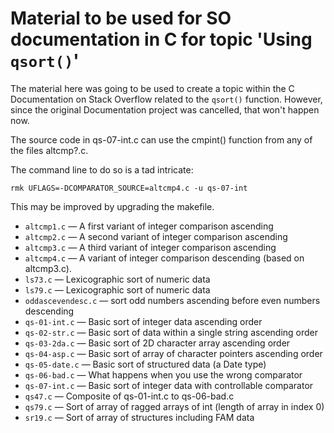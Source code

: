 # Material to be used for SO documentation in C for topic 'Using `qsort()`'

The material here was going to be used to create a topic within the C
Documentation on Stack Overflow related to the `qsort()` function.
However, since the original Documentation project was cancelled, that
won't happen now.

The source code in qs-07-int.c can use the cmpint() function from any of
the files altcmp?.c.

The command line to do so is a tad intricate:

    rmk UFLAGS=-DCOMPARATOR_SOURCE=altcmp4.c -u qs-07-int

This may be improved by upgrading the makefile.

* `altcmp1.c` &mdash; A first variant of integer comparison ascending
* `altcmp2.c` &mdash; A second variant of integer comparison ascending
* `altcmp3.c` &mdash; A third variant of integer comparison ascending
* `altcmp4.c` &mdash; A variant of integer comparison descending (based on altcmp3.c).
* `ls73.c` &mdash; Lexicographic sort of numeric data
* `ls79.c` &mdash; Lexicographic sort of numeric data
* `oddascevendesc.c` &mdash; sort odd numbers ascending before even numbers descending
* `qs-01-int.c` &mdash; Basic sort of integer data ascending order
* `qs-02-str.c` &mdash; Basic sort of data within a single string ascending order
* `qs-03-2da.c` &mdash; Basic sort of 2D character array ascending order
* `qs-04-asp.c` &mdash; Basic sort of array of character pointers ascending order
* `qs-05-date.c` &mdash; Basic sort of structured data (a Date type)
* `qs-06-bad.c` &mdash; What happens when you use the wrong comparator
* `qs-07-int.c` &mdash; Basic sort of integer data with controllable comparator
* `qs47.c` &mdash; Composite of qs-01-int.c to qs-06-bad.c
* `qs79.c` &mdash; Sort of array of ragged arrays of int (length of array in index 0)
* `sr19.c` &mdash; Sort of array of structures including FAM data
